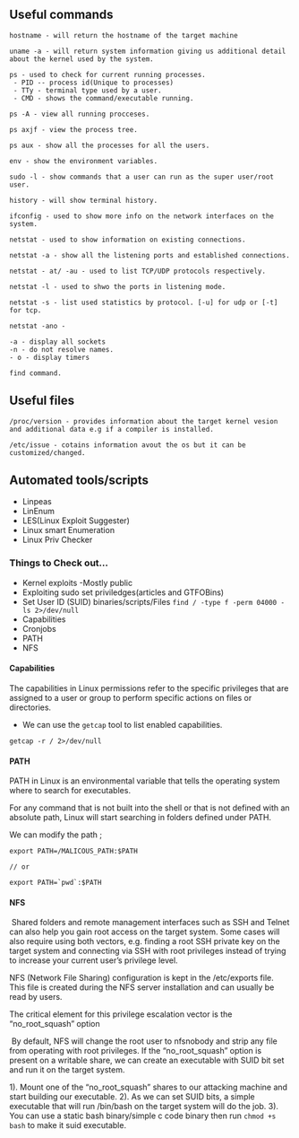## Useful commands
```
hostname - will return the hostname of the target machine

uname -a - will return system information giving us additional detail about the kernel used by the system.

ps - used to check for current running processes.
 - PID -- process id(Unique to processes)
 - TTy - terminal type used by a user.
 - CMD - shows the command/executable running.

ps -A - view all running procceses.

ps axjf - view the process tree.

ps aux - show all the processes for all the users.

env - show the environment variables.

sudo -l - show commands that a user can run as the super user/root user.

history - will show terminal history.

ifconfig - used to show more info on the network interfaces on the system.

netstat - used to show information on existing connections.

netstat -a - show all the listening ports and established connections.

netstat - at/ -au - used to list TCP/UDP protocols respectively.

netstat -l - used to shwo the ports in listening mode.

netstat -s - list used statistics by protocol. [-u] for udp or [-t] for tcp.

netstat -ano - 

-a - display all sockets
-n - do not resolve names.
- o - display timers

find command.
```

## Useful files
```
/proc/version - provides information about the target kernel vesion and additional data e.g if a compiler is installed.

/etc/issue - cotains information avout the os but it can be customized/changed.
```

## Automated tools/scripts
- Linpeas
- LinEnum
- LES(Linux Exploit Suggester)
- Linux smart Enumeration
- Linux Priv Checker

### Things to Check out...
- Kernel exploits -Mostly public 
- Exploiting sudo set priviledges(articles and GTFOBins)
- Set User ID (SUID) binaries/scripts/Files  `find / -type f -perm 04000 -ls 2>/dev/null`
- Capabilities 
- Cronjobs
- PATH
- NFS

#### Capabilities
The capabilities in Linux permissions refer to the specific privileges that are assigned to a user or group to perform specific actions on files or directories.

- We can use the `getcap` tool to list enabled capabilities.


```
getcap -r / 2>/dev/null
```

#### PATH

PATH in Linux is an environmental variable that tells the operating system where to search for executables.

For any command that is not built into the shell or that is not defined with an absolute path, Linux will start searching in folders defined under PATH.

We can modify the path ;
```
export PATH=/MALICOUS_PATH:$PATH

// or

export PATH=`pwd`:$PATH

```

#### NFS

 Shared folders and remote management interfaces such as SSH and Telnet can also help you gain root access on the target system. Some cases will also require using both vectors, e.g. finding a root SSH private key on the target system and connecting via SSH with root privileges instead of trying to increase your current user’s privilege level.

  
NFS (Network File Sharing) configuration is kept in the /etc/exports file. This file is created during the NFS server installation and can usually be read by users.

The critical element for this privilege escalation vector is the “no_root_squash” option

 By default, NFS will change the root user to nfsnobody and strip any file from operating with root privileges. If the “no_root_squash” option is present on a writable share, we can create an executable with SUID bit set and run it on the target system.

1). Mount one of the “no_root_squash” shares to our attacking machine and start building our executable.
2). As we can set SUID bits, a simple executable that will run /bin/bash on the target system will do the job.
3). You can use a static bash binary/simple c code binary then run `chmod +s bash` to make it suid executable.

